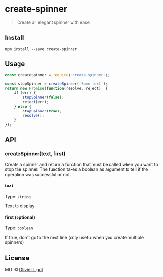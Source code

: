 # create-spinner

> Create an elegant spinner with ease

## Install

```shell
npm install --save create-spinner
```

## Usage

```js
const createSpinner = require('create-spinner');

const stopSpinner = createSpinner(`Some text`);
return new Promise(function(resolve, reject)  {
    if (err) {
        stopSpinner(false);
        reject(err);
    } else {
        stopSpinner(true);
        resolve();
    }
});
```

## API

### createSpinner(text, first)

Create a spinner and return a function that must be called when you want to stop the spinner.
The function takes a boolean as argument to tell if the operation was successful or not.

#### text

Type: `string`

Text to display

#### first (optional)

Type: `boolean`

If true, don't go to the next line (only useful when you create multiple spinners)

## License

MIT © [Olivier Ligot](http://www.oligot.be/)
